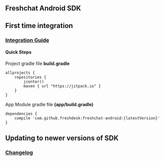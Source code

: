 ## Freshchat Android SDK

## First time integration 
### [Integration Guide](https://support.freshchat.com/support/solutions/articles/229319)

#### Quick Steps
Project gradle file **build.gradle**
```
allprojects {
    repositories {
        jcenter()
        maven { url "https://jitpack.io" }
    }
}
```

App Module gradle file **(app/build.gradle)** 
```
dependencies {
    compile 'com.github.freshdesk:freshchat-android:{latestVersion}'
}
```

## Updating to newer versions of SDK
### [Changelog](https://github.com/freshdesk/freshchat-android/blob/master/CHANGELOG.md)
